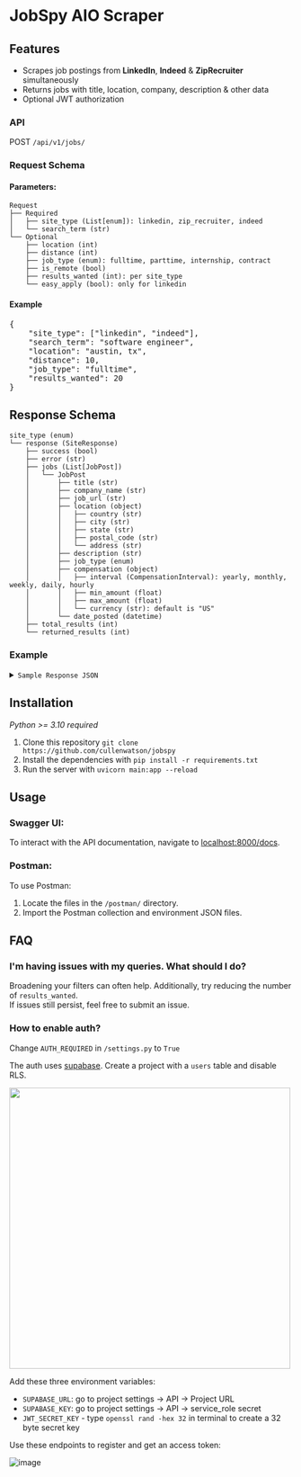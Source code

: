 # JobSpy AIO Scraper

## Features

- Scrapes job postings from **LinkedIn**, **Indeed** & **ZipRecruiter** simultaneously
- Returns jobs with title, location, company, description & other data
- Optional JWT authorization


### API

POST `/api/v1/jobs/`
### Request Schema


#### Parameters:
```plaintext
Request
├── Required
│   ├── site_type (List[enum]): linkedin, zip_recruiter, indeed
│   └── search_term (str)
└── Optional
    ├── location (int)
    ├── distance (int)
    ├── job_type (enum): fulltime, parttime, internship, contract
    ├── is_remote (bool)
    ├── results_wanted (int): per site_type
    └── easy_apply (bool): only for linkedin
```

#### Example
<pre>
{
    "site_type": ["linkedin", "indeed"],
    "search_term": "software engineer",
    "location": "austin, tx",
    "distance": 10,
    "job_type": "fulltime",
    "results_wanted": 20
}
</pre>

## Response Schema
```plaintext
site_type (enum)
└── response (SiteResponse)
    ├── success (bool)
    ├── error (str)
    ├── jobs (List[JobPost])
    │   └── JobPost
    │       ├── title (str)
    │       ├── company_name (str)
    │       ├── job_url (str)
    │       ├── location (object)
    │       │   ├── country (str)
    │       │   ├── city (str)
    │       │   ├── state (str)
    │       │   ├── postal_code (str)
    │       │   └── address (str)
    │       ├── description (str)
    │       ├── job_type (enum)
    │       ├── compensation (object)
    │       │   ├── interval (CompensationInterval): yearly, monthly, weekly, daily, hourly
    │       │   ├── min_amount (float)
    │       │   ├── max_amount (float)
    │       │   └── currency (str): default is "US"
    │       └── date_posted (datetime)
    ├── total_results (int)
    └── returned_results (int)
```

### Example
<details>
  <summary><code>Sample Response JSON</code></summary>
<pre><code>{
    "linkedin": {
        "success": true,
        "error": null,
        "jobs": [
            {
                "title": "Software Engineer 1",
                "company_name": "Public Partnerships | PPL",
                "job_url": "https://www.linkedin.com/jobs/view/3690013792",
                "location": {
                    "country": "US",
                    "city": "Austin",
                    "state": "TX",
                    "postal_code": null,
                    "address": null
                },
                "description": "Public Partnerships LLC supports individuals with disabilities or chronic illnesses and aging adults, to remain in their homes and communities and “self” direct their own long-term home care. Our role as the nation’s largest and most experienced Financial Management Service provider is to assist those eligible Medicaid recipients to choose and pay for their own support workers and services within their state-approved personalized budget. We are appointed by states and managed healthcare organizations to better serve more of their residents and members requiring long-term care and ensure the efficient use of taxpayer funded services.Our culture attracts and rewards people who are results-oriented and strive to exceed customer expectations. We desire motivated candidates who are excited to join our fast-paced, entrepreneurial environment, and who want to make a difference in helping transform the lives of the consumers we serve. (learn more at www.publicpartnerships.com )Duties & Responsibilities Plans, develops, tests, documents, and implements software according to specifications and industrybest practices. Converts functional specifications into technical specifications suitable for code development. Works with Delivery Manager to evaluate user’s requests for new or modified computer programs todetermine feasibility, cost and time required, compatibility with current system, and computercapabilities. Follows coding and documentation standards. Participate in code review process. Collaborates with End Users to troubleshoot IT questions and generate reports. Analyzes, reviews, and alters program to increase operating efficiency or adapt to new requirementsRequired Skills System/application design, web, and client-server technology. Excellent communication skills and experience working with non-technical staff to understandrequirements necessary.QualificationsEducation & Experience:Relevant Bachelor’s degree required with a computer science, software engineering or information systems major preferred.0-2 years of relevant experience preferred. Demonstrated experience in Microsoft SQL server, Experience working with .NET Technologies and/or object-oriented programming languages. Working knowledge of object-oriented languageCompensation & Benefits401k Retirement PlanMedical, Dental and Vision insurance on first day of employmentGenerous Paid Time OffTuition & Continuing Education Assistance ProgramEmployee Assistance Program and more!The base pay for this role is between $85,000 to $95,000; base pay may vary depending on skills, experience, job-related knowledge, and location. Certain positions may also be eligible for a performance-based incentive as part of total compensation.Public Partnerships is an Equal Opportunity Employer dedicated to celebrating diversity and intentionally creating a culture of inclusion. We believe that we work best when our employees feel empowered and accepted, and that starts by honoring each of our unique life experiences. At PPL, all aspects of employment regarding recruitment, hiring, training, promotion, compensation, benefits, transfers, layoffs, return from layoff, company-sponsored training, education, and social and recreational programs are based on merit, business needs, job requirements, and individual qualifications. We do not discriminate on the basis of race, color, religion or belief, national, social, or ethnic origin, sex, gender identity and/or expression, age, physical, mental, or sensory disability, sexual orientation, marital, civil union, or domestic partnership status, past or present military service, citizenship status, family medical history or genetic information, family or parental status, or any other status protected under federal, state, or local law. PPL will not tolerate discrimination or harassment based on any of these characteristics.PPL does not discriminate based on race, color, religion, or belief, national, social, or ethnic origin, sex, gender identity and/or expression, age, physical, mental, or sensory disability, sexual orientation, marital, civil union, or domestic partnership status, protected veteran status, citizenship status, family medical history or genetic information, family or parental status, or any other status protected under federal, state, or local law.",
                "job_type": null,
                "compensation": null,
                "date_posted": "2023-07-31T00:00:00"
            },
            {
                "title": "Front End Developer",
                "company_name": "Payment Approved",
                "job_url": "https://www.linkedin.com/jobs/view/3667178581",
                "location": {
                    "country": "US",
                    "city": "Austin",
                    "state": "TX",
                    "postal_code": null,
                    "address": null
                },
                "description": "Front-End Developer Austin, TX Who We Are:At Payment Approved, we believe that the key to global money movement is a trusted network that emphasizes safety, security, cost-effectiveness, and accessibility. Our mission is to build the most trusted, comprehensive money movement network for every country, and human, in the world.We bridge the technology gap through financial tools that help businesses access an end-to-end solution for faster, simpler, and more secure payments and money movement around the world.The team at Payment Approved has decades of experience across technology, compliance, and financial services. We are financial and digitization leaders, working together to build an end-to-end solution for simple, secure, and safe money movement around the world.What You’ll Do:Be responsible for building out the Payment Approved Business Portal, our web application that allows our customers to onboard onto our services and products, and to review all of the payment transactions they execute with Payment ApprovedWork within a cross-functional scrum team focused on a given set of features and services in a fast-paced agile environmentCare deeply about code craftsmanship and qualityBring enthusiasm for using the best practices of scalability, accessibility, maintenance, observability, automation testing strategies, and documentation into everyday developmentAs a team player, collaborate effectively with other engineers, product managers, user experience designers, architects, and quality engineers across teams in translating product requirements into excellent technical solutions to delight our customersWhat You’ll Bring:Bachelor’s degree in Engineering or a related field3+ years of experience as a Front-End Developer, prior experience working on small business tools, payments or financial services is a plus2+ years of Vue.js and Typescript experience HTML5, CSS3, JavaScript (with knowledge of ES6), JSON, RESTFUL APIs, GIT, and NodeJS experience is a plusAdvanced organizational, collaborative, inter-personal, written and verbal communication skillsMust be team-oriented with an ability to work independently in a collaborative and fast-paced environmentWhat We Offer:Opportunity to join an innovative company in the FinTech space Work with a world-class team to develop industry-leading processes and solutions Competitive payFlexible PTOMedical, Dental, Vision benefitsPaid HolidaysCompany-sponsored eventsOpportunities to advance in a growing companyAs a firm, we are young, but mighty. We’re a certified VISA Direct FinTech, Approved Fast Track Program participant. We’re the winner of the IMTC 2020 RemTECH Awards. We’re PCI and SOC-2 certified. We operate in 15 countries. Our technology is cutting-edge, and our amazing team is what makes the difference between good and great. We’ve done a lot in the six years we’ve been around, and this is only the beginning.As for 2021, we have our eyes fixed: The money movement space is moving full speed ahead. We aim to help every company, in every country, keep up with its pace. Come join us in this objective!Powered by JazzHROPniae0WXR",
                "job_type": null,
                "compensation": null,
                "date_posted": "2023-06-22T00:00:00"
            },
            {
                "title": "Full Stack Software Engineer",
                "company_name": "The Boring Company",
                "job_url": "https://www.linkedin.com/jobs/view/3601460527",
                "location": {
                    "country": "US",
                    "city": "Austin",
                    "state": "TX",
                    "postal_code": null,
                    "address": null
                },
                "description": "The Boring Company was founded to solve the problem of soul-destroying traffic by creating an underground network of tunnels. Today, we are creating the technology to increase tunneling speed and decrease costs by a factor of 10 or more with the ultimate goal of making Hyperloop adoption viable and enabling rapid transit across densely populated regions.As a Full-Stack Software Engineer you will be responsible for helping build automation and application software for the next generation of tunnel boring machines (TBM), used to build new underground transportation systems and Hyperloops. This role will primarily be focused on designing and implementing tools to operate, analyze and control The Boring Company's TBMs. Within this role, you will have wide exposure to the overall system architecture.ResponsibilitiesSupport software engineering & controls team writing code for tunnel boring machineDesign and implement tunnel boring HMIsOwnership of data pipelineVisualize relevant data for different stakeholders using dashboards (e.g., Grafana)Support and improve built pipelineBasic QualificationsBachelor’s Degree in Computer Science, Software Engineering, or equivalent fieldExperience developing software applications in Python, C++ or similar high-level languageDevelopment experience in JavaScript, CSS and HTMLFamiliar with using SQL and NoSQL (time series) databasesExperience using git or similar versioning tools for developmentAbility and motivation to learn new skills rapidlyCapable of working with imperfect informationPreferred Skills and ExperienceExcellent communication and teamwork skillsExperience in designing and testing user interfacesKnowledge of the protocols HTTP and MQTTExperience using and configuring CI/CD pipelines and in writing unit testsExperience working in Windows and Linux operating systemsWork experience in agile teams is a plusAdditional RequirementsAbility to work long hours and weekends as necessaryReporting Location: Bastrop, Texas - HeadquartersCultureWe're a team of dedicated, smart, and scrappy people. Our employees are passionate about our mission and determined to innovate at every opportunity.BenefitsWe offer employer-paid medical, dental, and vision coverage, a 401(k) plan, paid holidays, paid vacation, and a competitive amount of equity for all permanent employees.The Boring Company is an Equal Opportunity Employer; employment with The Boring Company is governed on the basis of merit, competence and qualifications and will not be influenced in any manner by race, color, religion, gender, national origin/ethnicity, veteran status, disability status, age, sexual orientation, gender identity, marital status, mental or physical disability or any other legally protected status.",
                "job_type": null,
                "compensation": null,
                "date_posted": "2023-04-18T00:00:00"
            }
        ],
        "total_results": 1000,
        "returned_results": 3
    },
    "indeed": {
        "success": true,
        "error": null,
        "jobs": [
            {
                "title": "Server Engineer",
                "company_name": "Sonic Healthcare USA, Inc",
                "job_url": "https://www.indeed.com/jobs/viewjob?jk=9fb2bea89374ca98",
                "location": {
                    "country": "US",
                    "city": "Austin",
                    "state": "TX",
                    "postal_code": "78716",
                    "address": null
                },
                "description": "Job Functions, Duties, Responsibilities and Position Qualifications: Position Summary: The Server Engineer is responsible for the design, implementation, maintenance, and support for large scale enterprise Microsoft and/or Apple devices including servers, computers, and mobile devices. The Server Engineer is expected to have a strong foundation of Windows Server 2019/2016/2012 operating systems. Knowledge to support MacOS/iOS is beneficial. Proficiency with VM infrastructure, Active Directory, DNS, Mobile Device Management, and/or Windows 10 should also be demonstrated. The Server Engineer must have strong technical, analytical and problem-solving abilities for management and administration of corporate environments. Day-to-day responsibilities include system administration and monitoring of systems, security, performance, backup/restore and configuration changes. The Server Engineer will troubleshoot incidents, determine root causes, and find/implement solutions for problems. They will assist with the implementation of new or additional technology to improve infrastructure service locally and remotely. Essential Functions: Installs, configures and maintains Windows Server 2022/2019/2016/2012, Windows 10, Mac and iOS devices used in the SHUSA infrastructure. Performs daily support of the Windows Server and occasionally Apple environment. Uses common Windows system administration and AD tools to Support and troubleshoot Windows server applications and Mac applications/platforms developed in-house and externally. Thoroughly understands business needs and ensure comprehensive testing scenarios are documented. Serves as the lead technical resource on complex systems projects. Guides and trains less-experienced colleagues. Models excellence in documentation of systems and solutions. Tests and implements projects in accordance with written business and functional design documents and following established standards. Delivers assignments within specified time frames, adhering to all established methodologies, standards and guidelines individually or as a member of a project team. Reports, monitors and verifies system defects, as necessary. Ensures that defects in the products have been corrected and document results of testing. Provides ownership and accountability for assigned testing, keeping supervisor aware of progress and risk. Responds to after hour pages and participates in rotational on-call schedule. Participates in process improvement projects. Acts as second-in-command to Windows Server Manager in their absence. Skills: Confidence and experience in using the typical Windows and/or Mac software and management tools Ability to effectively prioritize and execute tasks in a high-pressure environment. Possesses strong analytical and problem solving skills, including application and network-level troubleshooting ability. Ability to work independently or in teams and manage multiple assignments simultaneously Ability to develop business relationships and communicate effectively with the developers, peers and supervisors. Strong understanding of various protocols and services including NFS, DHCP, DNS, IP, TCP, UDP, TFTP, NTP. Experience with group policy objects on domain servers. Ability to use data and logic to quickly find solutions to difficult challenges. Adheres to schedules and agendas and respects others’ time. Adjusts effectively to new work demands, processes, structures and cultures. Excellent written, oral, interpersonal, and presentational skills. Knowledge of Healthcare Information Technology Education, Licensure, Certification / Job Qualifications: Bachelor (4-year) degree with a technical major such as engineering or computer science, or demonstrated work experience. Microsoft MCSE Certification or VMware VCP would be a plus. Apple certifications would be a plus. Physical Requirements: Sitting for extended periods of time. Dexterity of hands and fingers to operate a computer keyboard, mouse and to handle other computer components. Occasional lifting and transporting of moderately heavy objects, such as computers and peripherals up to 30lbs. Light to moderate physical effort (lift/carry up to 50 lbs.) Occasional reaching, stooping, bending, kneeling and crouching. Occasional carrying, pushing, and pulling of objects. Frequent, prolonged standing/sitting/walking. Extensive computer work. Frequent use of telephone. Occasional travel required to interact with Division personnel and/or attend meetings or educational training. Environmental Conditions: Work involves intermittent to occasional exposure to unpleasant working conditions or undesirable elements; may involve some contact with potentially hazardous or harmful elements in providing administrative or support services. Scheduled Weekly Hours: 40 Work Shift: Job Category: Information Technology Company: Sonic Healthcare USA, Inc Sonic Healthcare USA is an equal opportunity employer that celebrates diversity and is committed to an inclusive workplace for all employees. We prohibit discrimination and harassment of any kind based on race, color, sex, religion, age, national origin, disability, genetics, veteran status, sexual orientation, gender identity or expression, or any other characteristic protected by federal, state, or local laws.",
                "job_type": "fulltime",
                "compensation": null,
                "date_posted": "2023-08-15T00:00:00"
            },
            {
                "title": "Firmware Engineer",
                "company_name": "Great River Technology",
                "job_url": "https://www.indeed.com/jobs/viewjob?jk=d98ff534bc583502",
                "location": {
                    "country": "US",
                    "city": "",
                    "state": "TX",
                    "postal_code": null,
                    "address": null
                },
                "description": "Electronic Hardware Engineer Great River Technology is looking for a highly motivated Electronic Hardware Engineer to join its Albuquerque team in the development of high-performance digital video products. Job Responsibilities The Electronic Hardware Engineer will work in teams of 3 to 5 people responsible for the realization of the Great River's video products and firmware IP cores. He or she will also work directly with customers to resolve technical problems. Minimum Requirements The ideal candidate will have: A 4-year Engineering degree Experience with VHDL logic design, VHDL test benches and simulation Familiarity with Xilinx ISE/Vivado, Altera Quartus, and/or ModelSim is a plus. About Great River Great River Technology is an employee owned company in Albuquerque, New Mexico, that specializes in mission-critical, high- performance digital video development tools and services for commercial aerospace and military customers. We have off-the-shelf board-level products for high-speed video links and point-to-point data transmission. Great River offers competitive pay and generous benefits - including company stock, and performance bonuses. Work environment Great River is a small entrepreneurial company with a friendly, team-oriented work atmosphere. EEO statement Great River Technology is an equal opportunity employer. Job Type: Full-time Pay: $69,904.00 - $152,749.00 per year Benefits: 401(k) Dental insurance Health insurance Paid time off Schedule: 8 hour shift Monday to Friday Supplemental pay types: Bonus pay Ability to commute/relocate: Albuquerque, NM 87113: Reliably commute or planning to relocate before starting work (Required) Education: Bachelor's (Required) Experience: VHDL Coding: 1 year (Required) Work Location: In person",
                "job_type": "fulltime",
                "compensation": {
                    "interval": "yearly",
                    "min_amount": 152749.0,
                    "max_amount": 69904.0,
                    "currency": "USD"
                },
                "date_posted": "2022-03-21T00:00:00"
            },
            {
                "title": "Software Engineer",
                "company_name": "INTEL",
                "job_url": "https://www.indeed.com/jobs/viewjob?jk=a2cfbb98d2002228",
                "location": {
                    "country": "US",
                    "city": "Austin",
                    "state": "TX",
                    "postal_code": null,
                    "address": null
                },
                "description": "Job Description Designs, develops, tests, and debugs software tools, flows, PDK design components, and/or methodologies used in design automation and by teams in the design of hardware products, process design, or manufacturing. Responsibilities include capturing user stories/requirements, writing both functional and test code, automating build and deployment, and/or performing unit, integration, and endtoend testing of the software tools. #DesignEnablement Qualifications Minimum qualifications are required to be initially considered for this position. Preferred qualifications are in addition to the minimum requirements and are considered a plus factor in identifying top candidates. Minimum Qualifications: Candidate must possess a BS degree with 6+ years of experience or MS degree with 4+ years of experience or PhD degree with 2+ years of experience in Computer Engineering, EE, Computer Science, or relevant field. 3+ years of experience in the following: Database structure and algorithms. C or C++ software development. Scripting in Perl or Python or TCL. ICV-PXL or Calibre SVRF or Physical Verification runset code development. Preferred Qualifications: 3+ years of experience in the following: Agile/Test-Driven Development. Semiconductor Devices, device physics or RC Extraction. RC Modeling or Electrostatics or Field Solver development Inside this Business Group As the world's largest chip manufacturer, Intel strives to make every facet of semiconductor manufacturing state-of-the-art - from semiconductor process development and manufacturing, through yield improvement to packaging, final test and optimization, and world class Supply Chain and facilities support. Employees in the Technology Development and Manufacturing Group are part of a worldwide network of design, development, manufacturing, and assembly/test facilities, all focused on utilizing the power of Moore’s Law to bring smart, connected devices to every person on Earth. Other Locations US, TX, Austin; US, CA, Folsom; US, CA, Santa Clara Covid Statement Intel strongly encourages employees to be vaccinated against COVID-19. Intel aligns to federal, state, and local laws and as a contractor to the U.S. Government is subject to government mandates that may be issued. Intel policies for COVID-19 including guidance about testing and vaccination are subject to change over time. Posting Statement All qualified applicants will receive consideration for employment without regard to race, color, religion, religious creed, sex, national origin, ancestry, age, physical or mental disability, medical condition, genetic information, military and veteran status, marital status, pregnancy, gender, gender expression, gender identity, sexual orientation, or any other characteristic protected by local law, regulation, or ordinance. Benefits We offer a total compensation package that ranks among the best in the industry. It consists of competitive pay, stock, bonuses, as well as, benefit programs which include health, retirement, and vacation. Find more information about all of our Amazing Benefits here: https://www.intel.com/content/www/us/en/jobs/benefits.html Annual Salary Range for jobs which could be performed in US, California: $139,480.00-$209,760.00 Salary range dependent on a number of factors including location and experience Working Model This role will be eligible for our hybrid work model which allows employees to split their time between working on-site at their assigned Intel site and off-site. In certain circumstances the work model may change to accommodate business needs. JobType Hybrid",
                "job_type": "fulltime",
                "compensation": {
                    "interval": "yearly",
                    "min_amount": 209760.0,
                    "max_amount": 139480.0,
                    "currency": "USD"
                },
                "date_posted": "2023-08-18T00:00:00"
            }
        ],
        "total_results": 845,
        "returned_results": 3
    },
    "zip_recruiter": {
        "success": true,
        "error": null,
        "jobs": [
            {
                "title": "Software Developer II (Web-Mobile) - Remote",
                "company_name": "Navitus Health Solutions LLC",
                "job_url": "https://www.ziprecruiter.com/jobs/navitus-health-solutions-llc-1a3cba76/software-developer-ii-web-mobile-remote-aa2567f2?zrclid=51525b13-a008-4f46-8cf0-67dae6044408&lvk=NKzmQn2kG7L1VJplTh5Cqg.--N2aTr3mbB",
                "location": {
                    "country": "US",
                    "city": "Austin",
                    "state": "TX",
                    "postal_code": null,
                    "address": null
                },
                "description": "Putting People First in Pharmacy- Navitus was founded as an alternative to traditional pharmacy benefit manager (PBM) models. We are committed to removing cost from the drug supply chain to make medications more affordable for the people who need them. At Navitus, our team members work in an environment that celebrates diversity, fosters creativity and encourages growth. We welcome new ideas and share a passion for excellent service to our customers and each other. The Software Developer II ensures efforts are in alignment with the IT Member Services to support customer-focused objectives and the IT Vision, a collaborative partner delivering innovative ideas, solutions and services to simplify people’s lives. The Software Developer II’s role is to define, develop, test, analyze, and maintain new software applications in support of the achievement of business requirements. This includes writing, coding, testing, and analyzing software programs and applications. The Software Developer will also research, design, document, and modify software specifications throughout the production life cycle.Is this you? Find out more below! How do I make an impact on my team?Collaborate with developers, programmers, and designers in conceptualizing and development of new software programs and applications.Analyze and assess existing business systems and procedures.Design, develop, document and implement new applications and application enhancements according to business and technical requirementsAssist in defining software development project plans, including scoping, scheduling, and implementation.Conduct research on emerging application development software products, languages, and standards in support of procurement and development efforts.Liaise with internal employees and external vendors for efficient implementation of new software products or systems and for resolution of any adaptation issues.Recommend, schedule, and perform software improvements and upgrades.Write, translate, and code software programs and applications according to specifications.Write programming scripts to enhance functionality and/or performance of company applications as necessary.Design, run and monitor software performance tests on new and existing programs for the purposes of correcting errors, isolating areas for improvement, and general debugging to deliver solutions to problem areas.Generate statistics and write reports for management and/or team members on the status of the programming process.Develop and maintain user manuals and guidelines and train end users to operate new or modified programs.Install software products for end users as required.Responsibilities (working knowledge of several of the following):Programming LanguagesC#HTML/HTML5CSS/CSS3JavaScriptAngularReact/NativeRelation DB development (Oracle or SQL Server) Methodologies and FrameworksASP.NET CoreMVCObject Oriented DevelopmentResponsive Design ToolsVisual Studio or VSCodeTFS or other source control softwareWhat our team expects from you? College diploma or university degree in the field of computer science, information systems or software engineering, and/or 6 years equivalent work experienceMinimum two years of experience requiredPractical experience working with the technology stack used for Web and/or Mobile Application developmentExcellent understanding of coding methods and best practices.Experience interviewing end-users for insight on functionality, interface, problems, and/or usability issues.Hands-on experience developing test cases and test plans.Healthcare industry practices and HIPAA knowledge would be a plus.Knowledge of applicable data privacy practices and laws.Participate in, adhere to, and support compliance program objectivesThe ability to consistently interact cooperatively and respectfully with other employeesWhat can you expect from Navitus?Hours/Location: Monday-Friday 8:00am-5:00pm CST, Appleton WI Office, Madison WI Office, Austin TX Office, Phoenix AZ Office or RemotePaid Volunteer HoursEducational Assistance Plan and Professional Membership assistanceReferral Bonus Program – up to $750!Top of the industry benefits for Health, Dental, and Vision insurance, Flexible Spending Account, Paid Time Off, Eight paid holidays, 401K, Short-term and Long-term disability, College Savings Plan, Paid Parental Leave, Adoption Assistance Program, and Employee Assistance Program",
                "job_type": "fulltime",
                "compensation": {
                    "interval": "yearly",
                    "min_amount": 75000.0,
                    "max_amount": 102000.0,
                    "currency": "US"
                },
                "date_posted": "2023-07-22T00:49:06+00:00"
            },
            {
                "title": "Senior Software Engineer",
                "company_name": "Macpower Digital Assets Edge (MDA Edge)",
                "job_url": "https://www.ziprecruiter.com/jobs/macpower-digital-assets-edge-mda-edge-3205cee9/senior-software-engineer-59332966?zrclid=f2e8377d-33f6-4398-99e5-e3ea0c64234a&lvk=wEF8NWo_yJghc-buzNmD7A.--N2aWoMMcN",
                "location": {
                    "country": "US",
                    "city": "Austin",
                    "state": "TX",
                    "postal_code": null,
                    "address": null
                },
                "description": "Job Summary: As a senior software engineer, you will be a key player in building and contributing to our platform and product roadmap, shaping our technology strategy, and mentoring talented engineers. You are motivated by being apart of effective engineering teams and driven to roll up your sleeves and dive into code when necessary. Being hands on with code is critical for success in this role. 80-90% of time will be spent writing actual code. Our engineering team is hybrid and meets in-person (Austin, TX) 1-2 days a week. Must haves: Background: 5+ years in software engineering with demonstrated success working for fast-growing companies. Success in building software from the ground up with an emphasis on architecture and backend programming. Experience developing software and APIs with technologies like TypeScript, Node.js, Express, NoSQL databases, and AWS. Nice to haves: Domain expertise: Strong desire to learn and stay up-to-date with the latest user-facing security threats and attack methods. Leadership experience is a plus. 2+ years leading/managing teams of engineers. Ability to set and track goals with team members, delegate intelligently. Project management: Lead projects with a customer-centric focus and a passion for problem-solving.",
                "job_type": "fulltime",
                "compensation": {
                    "interval": "yearly",
                    "min_amount": 140000.0,
                    "max_amount": 140000.0,
                    "currency": "US"
                },
                "date_posted": "2023-07-21T09:17:19+00:00"
            },
            {
                "title": "Software Developer II- remote",
                "company_name": "Navitus Health Solutions LLC",
                "job_url": "https://www.ziprecruiter.com/jobs/navitus-health-solutions-llc-1a3cba76/software-developer-ii-remote-a9ff556a?zrclid=86334c0f-c0cb-4252-b078-17f3d8079964&lvk=Oz2MG9xtFwMW6hxOsCrtJw.--N2cr_mA0F",
                "location": {
                    "country": "US",
                    "city": "Austin",
                    "state": "TX",
                    "postal_code": null,
                    "address": null
                },
                "description": "Putting People First in Pharmacy- Navitus was founded as an alternative to traditional pharmacy benefit manager (PBM) models. We are committed to removing cost from the drug supply chain to make medications more affordable for the people who need them. At Navitus, our team members work in an environment that celebrates diversity, fosters creativity and encourages growth. We welcome new ideas and share a passion for excellent service to our customers and each other. The Software Developer II ensures efforts are in alignment with the IT Health Strategies Team to support customer-focused objectives and the IT Vision, a collaborative partner delivering innovative ideas, solutions and services to simplify people’s lives. The Software Developer IIs role is to define, develop, test, analyze, and maintain new and existing software applications in support of the achievement of business requirements. This includes designing, documenting, coding, testing, and analyzing software programs and applications. The Software Developer will also research, design, document, and modify software specifications throughout the production life cycle.Is this you? Find out more below! How do I make an impact on my team?Provide superior customer service utilizing a high-touch, customer centric approach focused on collaboration and communication.Contribute to a positive team atmosphere.Innovate and create value for the customer.Collaborate with analysts, programmers and designers in conceptualizing and development of new and existing software programs and applications.Analyze and assess existing business systems and procedures.Define, develop and document software business requirements, objectives, deliverables, and specifications on a project-by-project basis in collaboration with internal users and departments.Design, develop, document and implement new applications and application enhancements according to business and technical requirements.Assist in defining software development project plans, including scoping, scheduling, and implementation.Research, identify, analyze, and fulfill requirements of all internal and external program users.Recommend, schedule, and perform software improvements and upgrades.Consistently write, translate, and code software programs and applications according to specifications.Write new and modify existing programming scripts to enhance functionality and/or performance of company applications as necessary.Liaise with network administrators, systems analysts, and software engineers to assist in resolving problems with software products or company software systems.Design, run and monitor software performance tests on new and existing programs for the purposes of correcting errors, isolating areas for improvement, and general debugging.Administer critical analysis of test results and deliver solutions to problem areas.Generate statistics and write reports for management and/or team members on the status of the programming process.Liaise with vendors for efficient implementation of new software products or systems and for resolution of any adaptation issues.Ensure target dates and deadlines for development are met.Conduct research on emerging application development software products, languages, and standards in support of procurement and development efforts.Develop and maintain user manuals and guidelines.Train end users to operate new or modified programs.Install software products for end users as required.Participate in, adhere to, and support compliance program objectives.Other related duties as assigned/required.Responsibilities (including one or more of the following):VB.NETC#APIFast Healthcare Interoperability Resources (FHIR)TelerikOracleMSSQLVisualStudioTeamFoundation StudioWhat our team expects from you? College diploma or university degree in the field of computer science, information systems or software engineering, and/or 6 years equivalent work experience.Minimum two years of experience requiredExcellent understanding of coding methods and best practices.Working knowledge or experience with source control tools such as TFS and GitHub.Experience interviewing end-users for insight on functionality, interface, problems, and/or usability issues.Hands-on experience developing test cases and test plans.Healthcare industry practices and HIPAA knowledge would be a plus.Knowledge of applicable data privacy practices and laws.Participate in, adhere to, and support compliance program objectivesThe ability to consistently interact cooperatively and respectfully with other employeesWhat can you expect from Navitus?Hours/Location: Monday-Friday remote Paid Volunteer HoursEducational Assistance Plan and Professional Membership assistanceReferral Bonus Program – up to $750!Top of the industry benefits for Health, Dental, and Vision insurance, Flexible Spending Account, Paid Time Off, Eight paid holidays, 401K, Short-term and Long-term disability, College Savings Plan, Paid Parental Leave, Adoption Assistance Program, and Employee Assistance Program",
                "job_type": "fulltime",
                "compensation": {
                    "interval": "yearly",
                    "min_amount": 75000.0,
                    "max_amount": 102000.0,
                    "currency": "US"
                },
                "date_posted": "2023-07-10T20:44:25+00:00"
            }
        ],
        "total_results": 3798,
        "returned_results": 3
    }
}
</code></pre>
</details>

## Installation
_Python >= 3.10 required_  
1. Clone this repository `git clone https://github.com/cullenwatson/jobspy`
2. Install the dependencies with `pip install -r requirements.txt`
4. Run the server with `uvicorn main:app --reload`

## Usage

### Swagger UI:
To interact with the API documentation, navigate to [localhost:8000/docs](http://localhost:8000/docs).

### Postman:
To use Postman:
1. Locate the files in the `/postman/` directory.
2. Import the Postman collection and environment JSON files.

## FAQ

### I'm having issues with my queries. What should I do?

Broadening your filters can often help. Additionally, try reducing the number of `results_wanted`.  
If issues still persist, feel free to submit an issue.

### How to enable auth?

Change `AUTH_REQUIRED` in `/settings.py` to `True`

The auth uses [supabase](https://supabase.com). Create a project with a `users` table and disable RLS.  
  
<img src="https://github.com/cullenwatson/jobspy/assets/78247585/03af18e1-5386-49ad-a2cf-d34232d9d747" width="500">


Add these three environment variables:

- `SUPABASE_URL`: go to project settings -> API -> Project URL  
- `SUPABASE_KEY`: go to project settings -> API -> service_role secret
- `JWT_SECRET_KEY` - type `openssl rand -hex 32` in terminal to create a 32 byte secret key

Use these endpoints to register and get an access token: 

![image](https://github.com/cullenwatson/jobspy/assets/78247585/c84c33ec-1fe8-4152-9c8c-6c4334aecfc3)


